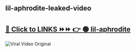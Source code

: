 
 ## lil-aphrodite-leaked-video 

# <h2><a href="https://clipsfans.com/lil-aphrodite&ref=git">🔗 Click to LINKS ⏩⏩ 👉 🟢 lil-aphrodite </a></h2>

<a href="https://clipsfans.com/lil-aphrodite&ref=git" rel="nofollow" data-target="animated-image.originalLink"><img src="https://i.ibb.co.com/xMMVF88/686577567.gif" alt="Viral Video Original" style="max-width: 100%; display: inline-block;" data-target="animated-image.originalImage"></a>

